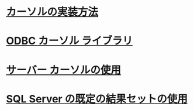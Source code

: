 # [カーソルの実装方法](how-cursors-are-implemented.md)
# [ODBC カーソル ライブラリ](odbc-cursor-library.md)
# [サーバー カーソルの使用](using-server-cursors.md)
# [SQL Server の既定の結果セットの使用](using-sql-server-default-result-sets.md)
